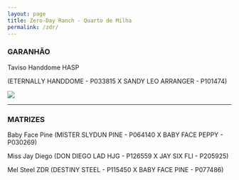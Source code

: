 ```yaml
---
layout: page
title: Zero-Day Ranch - Quarto de Milha
permalink: /zdr/
---
```


### GARANHÃO

Taviso Handdome HASP 

(ETERNALLY HANDDOME - P033815  X  SANDY LEO ARRANGER - P101474) 
<p href="/" class="site-horse"><img src="https://raw.githubusercontent.com/tuxtrack/tuxtrack.github.io/master/images/taviso.jpg"/></p>

 ***

### MATRIZES

Baby Face Pine (MISTER SLYDUN PINE - P064140  X  BABY FACE PEPPY - P030269)

Miss Jay Diego (DON DIEGO LAD HJG - P126559  X  JAY SIX FLI - P205925)

Mel Steel ZDR (DESTINY STEEL - P115450 X BABY FACE PINE - P077486)


